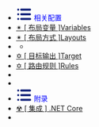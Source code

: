 -  <span style='color:Blue'><img src="wwwroot/images/MB.svg" alt="" style="margin-bottom:-4px" />&nbsp;相关配置</span>
-  [✴ [ 布局变量 ]Variables](b1.0.0)
-  [✴ [ 布局方式 ]Layouts](b2.0.0)
-  -
-  [✡ [ 目标输出 ]Target](k1.0.0)
-  [✡ [ 路由规则 ]Rules](k2.0.0)
-  <!--[☢ [ Fluent API ]LogEventBuilder ](F1.0.0)-->
-  
-  <span style='color:Blue'><img src="wwwroot/images/MB.svg" alt="" style="margin-bottom:-4px" />&nbsp;附录</span>
-  [☢ [ 集成 ] .NET Core ](T1.0.0)
-  

